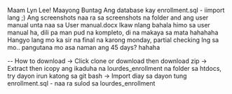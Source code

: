 Maam Lyn Lee! Maayong Buntag
Ang database kay enrollment.sql - iimport lang ;) 
Ang screenshots naa ra sa screenshots na folder and ang user manual unta naa sa User manual.docx
Ikaw nlang bahala himo sa user manual ha, dili pa man pud na kompleto, di na makaya sa mata hahahaha
Hangyo lang mo ka sir na final na karong monday, partial checking lng sa mo.. pangutana mo asa naman ang 45 days? hahaha 

-- How to download 
-> Click clone or download then download zip
-> Extract then icopy ang ikaduha na lourdes_enrollment na folder sa htdocs, try dayon irun katong sa git bash 
-> Import diay sa dayon tung enrollment.sql - naa ra sulod sa lourdes_enrollment

